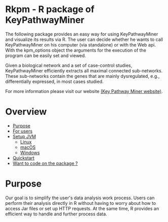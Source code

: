 
Rkpm - R package of KeyPathwayMiner
============
The following package provides an easy way for using KeyPathwayMiner and visualize its results via R.
The user can decide whether he wants to call KeyPathwayMiner on his computer (via standalone) or with the Web api. 
With the kpm_options object the arguments for the execution of the program can be easily set and viewed.

Given a biological network and a set of case-control studies, KeyPathwayMiner efficiently extracts all maximal connected sub-networks.
These sub-networks contain the genes that are mainly dysregulated, e.g., differentially expressed, in most cases studied.

For more information please visit our website [(Key Pathway Miner website)](https://exbio.wzw.tum.de/keypathwayminer/).

Overview
=================
<!--ts-->
   * [Purpose](#purpose)
   * [For users](#for-users)
   * [Setup JVM](#setup-jvm)
      * [Linux](#linux)
      * [macOS](#macOs)
      * [Windows](#windows)
   * [Quickstart](#quickstart)
   * [Want to code on the package ?](#want-to-code-on-the-package)
<!--te-->

Purpose
=================
Our goal is to simplify the user's data analysis work process. Users can perform their analysis directly in R without having to worry about how to access Jar files or set up HTTP requests. At the same time, R provides an efficient way to handle and further process data. 


